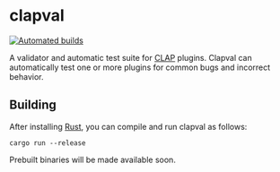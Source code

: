 # clapval

[![Automated builds](https://github.com/robbert-vdh/clapval/actions/workflows/build.yml/badge.svg?branch=master)](https://github.com/robbert-vdh/clapval/actions/workflows/build.yml?query=branch%3Amaster)

A validator and automatic test suite for [CLAP](https://github.com/free-audio/clap) plugins. Clapval can automatically test one or more plugins for common bugs and incorrect behavior.

<!-- TODO: More usage instructions -->

## Building

After installing [Rust](https://rustup.rs/), you can compile and run clapval as follows:

```shell
cargo run --release
```

<!-- TODO: Do this -->

Prebuilt binaries will be made available soon.

